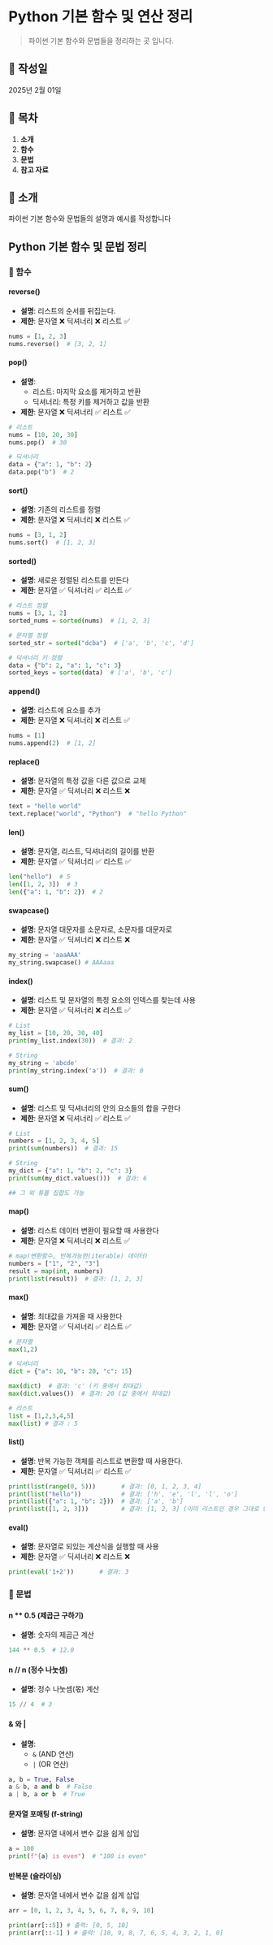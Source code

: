 # Python 기본 함수 및 연산 정리

> 파이썬 기본 함수와 문법들을 정리하는 곳 입니다.

## 📅 작성일

2025년 2월 01일

## 📌 목차

1. **소개**
2. **함수**
3. **문법**
4. **참고 자료**

## 📝 소개

파이썬 기본 함수와 문법들의 설명과 예시를 작성합니다

## Python 기본 함수 및 문법 정리

### 📌 함수

#### reverse()

- **설명**: 리스트의 순서를 뒤집는다.
- **제한**: 문자열 ❌ 딕셔너리 ❌ 리스트 ✅

```python
nums = [1, 2, 3]
nums.reverse()  # [3, 2, 1]
```

#### pop()

- **설명**:
  - 리스트: 마지막 요소를 제거하고 반환
  - 딕셔너리: 특정 키를 제거하고 값을 반환
- **제한**: 문자열 ❌ 딕셔너리 ✅ 리스트 ✅

```python
# 리스트
nums = [10, 20, 30]
nums.pop()  # 30

# 딕셔너리
data = {"a": 1, "b": 2}
data.pop("b")  # 2
```

#### sort()

- **설명**: 기존의 리스트를 정렬
- **제한**: 문자열 ❌ 딕셔너리 ❌ 리스트 ✅

```python
nums = [3, 1, 2]
nums.sort()  # [1, 2, 3]
```

#### sorted()

- **설명**: 새로운 정렬된 리스트를 만든다
- **제한**: 문자열 ✅ 딕셔너리 ✅ 리스트 ✅

```python
# 리스트 정렬
nums = [3, 1, 2]
sorted_nums = sorted(nums)  # [1, 2, 3]

# 문자열 정렬
sorted_str = sorted("dcba")  # ['a', 'b', 'c', 'd']

# 딕셔너리 키 정렬
data = {"b": 2, "a": 1, "c": 3}
sorted_keys = sorted(data)  # ['a', 'b', 'c']
```

#### append()

- **설명**: 리스트에 요소를 추가
- **제한**: 문자열 ❌ 딕셔너리 ❌ 리스트 ✅

```python
nums = [1]
nums.append(2)  # [1, 2]
```

#### replace()

- **설명**: 문자열의 특정 값을 다른 값으로 교체
- **제한**: 문자열 ✅ 딕셔너리 ❌ 리스트 ❌

```python
text = "hello world"
text.replace("world", "Python")  # "hello Python"
```

#### len()

- **설명**: 문자열, 리스트, 딕셔너리의 길이를 반환
- **제한**: 문자열 ✅ 딕셔너리 ✅ 리스트 ✅

```python
len("hello")  # 5
len([1, 2, 3])  # 3
len({"a": 1, "b": 2})  # 2
```

#### swapcase()

- **설명**: 문자열 대문자를 소문자로, 소문자를 대문자로
- **제한**: 문자열 ✅ 딕셔너리 ❌ 리스트 ❌

```python
my_string = 'aaaAAA'
my_string.swapcase() # AAAaaa
```

#### index()

- **설명**: 리스트 및 문자열의 특정 요소의 인덱스를 찾는데 사용
- **제한**: 문자열 ✅ 딕셔너리 ❌ 리스트 ✅

```python
# List
my_list = [10, 20, 30, 40]
print(my_list.index(30))  # 결과: 2

# String
my_string = 'abcde'
print(my_string.index('a'))  # 결과: 0
```

#### sum()

- **설명**: 리스트 및 딕셔너리의 안의 요소들의 합을 구한다
- **제한**: 문자열 ❌ 딕셔너리 ✅ 리스트 ✅

```python
# List
numbers = [1, 2, 3, 4, 5]
print(sum(numbers))  # 결과: 15

# String
my_dict = {"a": 1, "b": 2, "c": 3}
print(sum(my_dict.values()))  # 결과: 6

## 그 외 튜플 집합도 가능
```

#### map()

- **설명**: 리스트 데이터 변환이 필요할 때 사용한다
- **제한**: 문자열 ❌ 딕셔너리 ❌ 리스트 ✅

```python
# map(변환함수, 반복가능한(iterable) 데이터)
numbers = ["1", "2", "3"]
result = map(int, numbers)
print(list(result))  # 결과: [1, 2, 3]
```

#### max()

- **설명**: 최대값을 가져올 때 사용한다
- **제한**: 문자열 ✅ 딕셔너리 ✅ 리스트 ✅

```python
# 문자열
max(1,2)

# 딕셔너리
dict = {"a": 10, "b": 20, "c": 15}

max(dict)  # 결과: 'c' (키 중에서 최대값)
max(dict.values())  # 결과: 20 (값 중에서 최대값)

# 리스트
list = [1,2,3,4,5]
max(list) # 결과 : 5

```

#### list()

- **설명**: 반복 가능한 객체를 리스트로 변환할 때 사용한다.
- **제한**: 문자열 ✅ 딕셔너리 ✅ 리스트 ✅

```python
print(list(range(0, 5)))       # 결과: [0, 1, 2, 3, 4]
print(list("hello"))           # 결과: ['h', 'e', 'l', 'l', 'o']
print(list({"a": 1, "b": 2}))  # 결과: ['a', 'b']
print(list([1, 2, 3]))         # 결과: [1, 2, 3] (이미 리스트인 경우 그대로 반환)

```

#### eval()

- **설명**: 문자열로 되있는 계산식을 실행할 때 사용
- **제한**: 문자열 ✅ 딕셔너리 ❌ 리스트 ❌

```python
print(eval('1+2'))       # 결과: 3

```

### 📌 문법

#### n \*\* 0.5 (제곱근 구하기)

- **설명**: 숫자의 제곱근 계산

```python
144 ** 0.5  # 12.0
```

#### n // n (정수 나눗셈)

- **설명**: 정수 나눗셈(몫) 계산

```python
15 // 4  # 3
```

#### & 와 |

- **설명**:
  - `&` (AND 연산)
  - `|` (OR 연산)

```python
a, b = True, False
a & b, a and b  # False
a | b, a or b  # True
```

#### 문자열 포매팅 (f-string)

- **설명**: 문자열 내에서 변수 값을 쉽게 삽입

```python
a = 100
print(f"{a} is even")  # "100 is even"
```

#### 반복문 (슬라이싱)

- **설명**: 문자열 내에서 변수 값을 쉽게 삽입

```python
arr = [0, 1, 2, 3, 4, 5, 6, 7, 8, 9, 10]

print(arr[::5]) # 출력: [0, 5, 10]
print(arr[::-1] ) # 출력: [10, 9, 8, 7, 6, 5, 4, 3, 2, 1, 0]
```

